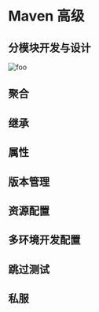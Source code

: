 # Maven 高级

## 分模块开发与设计

  <img :src="$withBase('/maven/26.png')" alt="foo">

## 聚合

## 继承

## 属性

## 版本管理

## 资源配置

## 多环境开发配置

## 跳过测试

## 私服
